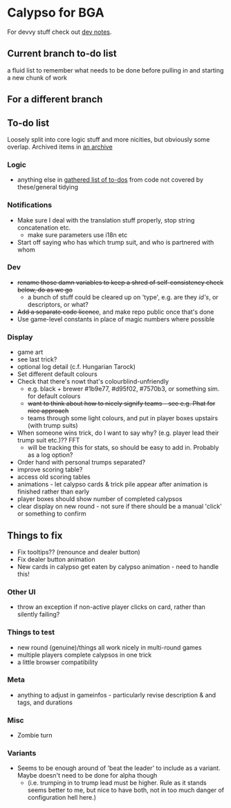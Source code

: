 # Calypso for BGA

For devvy stuff check out [dev notes](misc/dev.md).

## Current branch to-do list

a fluid list to remember what needs to be done before pulling in and starting a new chunk of work

## For a different branch

## To-do list

Loosely split into core logic stuff and more nicities, but obviously some overlap. Archived items in [an archive](misc/archive.md)

### Logic

* anything else in [gathered list of to-dos](misc/todo_list) from code not covered by these/general tidying

### Notifications

* Make sure I deal with the translation stuff properly, stop string concatenation etc.
  * make sure parameters use i18n etc
* Start off saying who has which trump suit, and who is partnered with whom

### Dev

* ~~rename those damn variables to keep a shred of self-consistency check below, do as we go~~
  *  a bunch of stuff could be cleared up on 'type', e.g. are they _id's_, or descriptors, or what?
* ~~Add a separate code licence~~, and make repo public once that's done
* Use game-level constants in place of magic numbers where possible

### Display

* game art
* see last trick?
* optional log detail (c.f. Hungarian Tarock)
* Set different default colours
* Check that there's nowt that's colourblind-unfriendly
  * e.g. black + brewer #1b9e77, #d95f02, #7570b3, or something sim. for default colours
  * ~~want to think about how to nicely signify teams - see e.g. Phat for nice approach~~
  * teams through some light colours, and put in player boxes upstairs (with trump suits)
* When someone wins trick, do I want to say why? (e.g. player lead their trump suit etc.)?? FFT
  * will be tracking this for stats, so should be easy to add in. Probably as a log option?
* Order hand with personal trumps separated?
* improve scoring table?
* access old scoring tables
* animations - let calypso cards & trick pile appear after animation is finished rather than early
* player boxes should show number of completed calypsos
* clear display on new round - not sure if there should be a manual 'click' or something to confirm
## Things to fix

* Fix tooltips?? (renounce and dealer button)
* Fix dealer button animation
* New cards in calypso get eaten by calypso animation - need to handle this!

### Other UI

* throw an exception if non-active player clicks on card, rather than silently failing?

### Things to test

* new round (genuine)/things all work nicely in multi-round games
* multiple players complete calypsos in one trick
* a little browser compatibility

### Meta

* anything to adjust in gameinfos - particularly revise description & and tags, and durations

### Misc

* Zombie turn

### Variants

* Seems to be enough around of 'beat the leader' to include as a variant. Maybe doesn't need to be done for alpha though
  * (i.e. trumping in to trump lead must be higher. Rule as it stands seems better to me, but nice to have both, not in too much danger of configuration hell here.)

